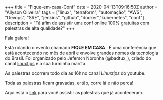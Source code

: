 +++
title = "Fique-em-casa-Conf"
date = 2020-04-13T09:16:50Z
author = "Allyson Oliveira"
tags = ["linux", "terraform", "automação", "AWS", "Devops", "SRE", "jenkins", "github", "docker","kubernetes", "conf"]
description = "Tá afim de assistir uma conf online 100% gratuitas com palestras de alta qualidade?"
+++

Fala galera!

Está rolando o evento chamado **FIQUE EM CASA** . É uma conferência que está acontecendo no mês de abril e envolve grandes nomes da tecnologia do Brasil. Foi organizado pelo Jeferson Noronha (@badtux_), criado do canal [linuxtips](youtube.com/linuxtips) e a sua turminha marota.

As palestras ocorrem todo dia as 16h no canal *Linuxtips* do youtube.

Toda as palestras ficam gravadas, então, corre lá e não perca!

Aqui está o [link](https://www.youtube.com/watch?v=jke_qf6SgAg&list=PLf-O3X2-mxDmn0ikyO7OF8sPr2GDQeZXk) para você assistir as palestras que já aconteceram.
